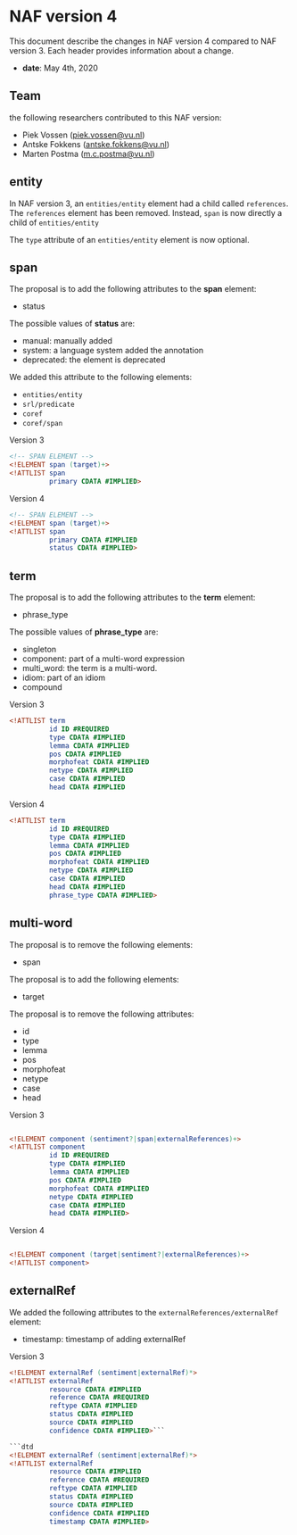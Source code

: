 # NAF version 4
This document describe the changes in NAF version 4 compared to NAF version 3.
Each header provides information about a change.
* **date**: May 4th, 2020

## Team
the following researchers contributed to this NAF version:
* Piek Vossen (piek.vossen@vu.nl)
* Antske Fokkens (antske.fokkens@vu.nl)
* Marten Postma (m.c.postma@vu.nl)

## entity
In NAF version 3, an `entities/entity` element had a child called `references`.
The `references` element has been removed.
Instead, `span` is now directly a child of `entities/entity`

The `type` attribute of an `entities/entity` element is now optional.

## span

The proposal is to add the following attributes to the **span** element:
* status 

The possible values of **status** are:
* manual: manually added
* system: a language system added the annotation
* deprecated: the element is deprecated

We added this attribute to the following elements:
* `entities/entity`
* `srl/predicate`
* `coref`
* `coref/span`

Version 3
```dtd
<!-- SPAN ELEMENT -->
<!ELEMENT span (target)+>
<!ATTLIST span
          primary CDATA #IMPLIED>
```

Version 4
```dtd
<!-- SPAN ELEMENT -->
<!ELEMENT span (target)+>
<!ATTLIST span
          primary CDATA #IMPLIED
		  status CDATA #IMPLIED>
```

## term

The proposal is to add the following attributes to the **term** element:
* phrase_type 

The possible values of **phrase_type** are:
* singleton
* component: part of a multi-word expression
* multi_word: the term is a multi-word.
* idiom: part of an idiom
* compound

Version 3
```dtd
<!ATTLIST term
          id ID #REQUIRED
          type CDATA #IMPLIED
          lemma CDATA #IMPLIED
          pos CDATA #IMPLIED
          morphofeat CDATA #IMPLIED
          netype CDATA #IMPLIED
          case CDATA #IMPLIED
          head CDATA #IMPLIED
```

Version 4

```dtd
<!ATTLIST term
          id ID #REQUIRED
          type CDATA #IMPLIED
          lemma CDATA #IMPLIED
          pos CDATA #IMPLIED
          morphofeat CDATA #IMPLIED
          netype CDATA #IMPLIED
          case CDATA #IMPLIED
          head CDATA #IMPLIED
          phrase_type CDATA #IMPLIED>
```

## multi-word

The proposal is to remove the following elements:
* span 

The proposal is to add the following elements:
* target 

The proposal is to remove the following attributes:
* id 
* type
* lemma
* pos 
* morphofeat
* netype
* case 
* head 

Version 3
```dtd 

<!ELEMENT component (sentiment?|span|externalReferences)+>
<!ATTLIST component
          id ID #REQUIRED
          type CDATA #IMPLIED
          lemma CDATA #IMPLIED
          pos CDATA #IMPLIED
          morphofeat CDATA #IMPLIED
          netype CDATA #IMPLIED
          case CDATA #IMPLIED
          head CDATA #IMPLIED>
```

Version 4

```dtd 

<!ELEMENT component (target|sentiment?|externalReferences)+>
<!ATTLIST component>
```

## externalRef

We added the following attributes to the `externalReferences/externalRef` element:
* timestamp: timestamp of adding externalRef

Version 3
```dtd
<!ELEMENT externalRef (sentiment|externalRef)*>
<!ATTLIST externalRef
          resource CDATA #IMPLIED
          reference CDATA #REQUIRED
          reftype CDATA #IMPLIED
          status CDATA #IMPLIED
          source CDATA #IMPLIED
          confidence CDATA #IMPLIED>```

```dtd
<!ELEMENT externalRef (sentiment|externalRef)*>
<!ATTLIST externalRef
          resource CDATA #IMPLIED
          reference CDATA #REQUIRED
          reftype CDATA #IMPLIED
          status CDATA #IMPLIED
          source CDATA #IMPLIED
          confidence CDATA #IMPLIED
		  timestamp CDATA #IMPLIED>